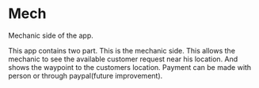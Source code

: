 # Mech
Mechanic side of the app.

This app contains two part. This is the mechanic side. This allows the mechanic to see the available customer request near his location.
And shows the waypoint to the customers location. Payment can be made with person or through paypal(future improvement).
